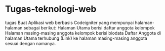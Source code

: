 # Tugas-teknologi-web
tugas Buat Aplikasi web berbasis Codeigniter yang mempunyai halaman-halaman sebagai berikut:  Halaman Utama berisi daftar anggota kelompok Halaman masing-masing anggota kelompok berisi biodata Daftar Anggota di halaman Utama terhubung (Link) ke halaman masing-masing anggota sesuai dengan namanya.
